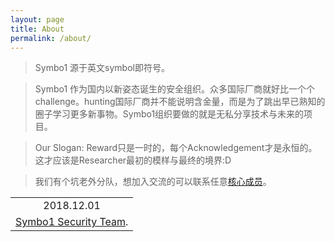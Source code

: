 ```yaml
---
layout: page
title: About
permalink: /about/
---
```


> Symbo1 源于英文symbol即符号。

> Symbo1 作为国内以新姿态诞生的安全组织。众多国际厂商就好比一个个challenge。hunting国际厂商并不能说明含金量，而是为了跳出早已熟知的圈子学习更多新事物。Symbo1组织要做的就是无私分享技术与未来的项目。

> Our Slogan: Reward只是一时的，每个Acknowledgement才是永恒的。这才应该是Researcher最初的模样与最终的境界:D

> 我们有个坑老外分队，想加入交流的可以联系任意<a href="/members/" target="_blank">核心成员</a>。

<div align="right">
<table>
  <tr>
    <td align="center">2018.12.01</td>
  </tr>
  <tr>
    <td align="right"><a href="mailto:symbo1.sec@google.com" target="_blank">Symbo1 Security Team</a>.</td>
  </tr>
</table>
</div>